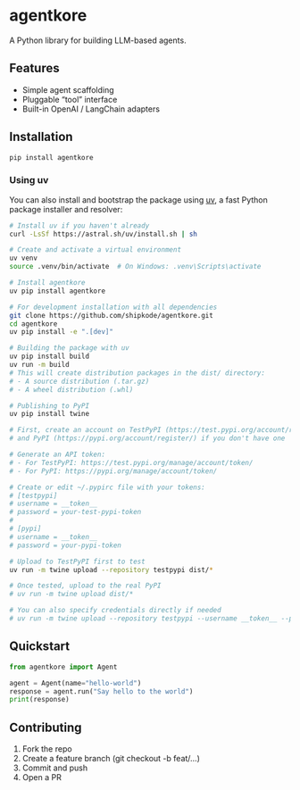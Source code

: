 # agentkore

A Python library for building LLM-based agents.

## Features

- Simple agent scaffolding  
- Pluggable “tool” interface  
- Built-in OpenAI / LangChain adapters  

## Installation

```bash
pip install agentkore
```

### Using uv

You can also install and bootstrap the package using [uv](https://github.com/astral-sh/uv), a fast Python package installer and resolver:

```bash
# Install uv if you haven't already
curl -LsSf https://astral.sh/uv/install.sh | sh

# Create and activate a virtual environment
uv venv
source .venv/bin/activate  # On Windows: .venv\Scripts\activate

# Install agentkore
uv pip install agentkore

# For development installation with all dependencies
git clone https://github.com/shipkode/agentkore.git
cd agentkore
uv pip install -e ".[dev]"

# Building the package with uv
uv pip install build
uv run -m build
# This will create distribution packages in the dist/ directory:
# - A source distribution (.tar.gz)
# - A wheel distribution (.whl)

# Publishing to PyPI
uv pip install twine

# First, create an account on TestPyPI (https://test.pypi.org/account/register/)
# and PyPI (https://pypi.org/account/register/) if you don't have one

# Generate an API token:
# - For TestPyPI: https://test.pypi.org/manage/account/token/
# - For PyPI: https://pypi.org/manage/account/token/

# Create or edit ~/.pypirc file with your tokens:
# [testpypi]
# username = __token__
# password = your-test-pypi-token
#
# [pypi]
# username = __token__
# password = your-pypi-token

# Upload to TestPyPI first to test
uv run -m twine upload --repository testpypi dist/*

# Once tested, upload to the real PyPI
# uv run -m twine upload dist/*

# You can also specify credentials directly if needed
# uv run -m twine upload --repository testpypi --username __token__ --password your-token dist/*
```

## Quickstart

```python
from agentkore import Agent

agent = Agent(name="hello-world")
response = agent.run("Say hello to the world")
print(response)
```

## Contributing

1. Fork the repo
2. Create a feature branch (git checkout -b feat/…)
3. Commit and push
4. Open a PR
